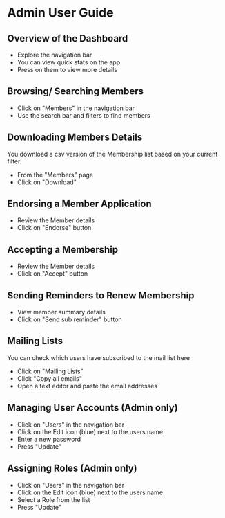 # Admin User Guide

## Overview of the Dashboard

- Explore the navigation bar
- You can view quick stats on the app
- Press on them to view more details

## Browsing/ Searching Members

- Click on "Members" in the navigation bar
- Use the search bar and filters to find members

## Downloading Members Details

You download a csv version of the Membership list based on your current filter.

- From the "Members" page
- Click on "Download"

## Endorsing a Member Application

- Review the Member details
- Click on "Endorse" button

## Accepting a Membership

- Review the Member details
- Click on "Accept" button

## Sending Reminders to Renew Membership

- View member summary details
- Click on "Send sub reminder" button

## Mailing Lists

You can check which users have subscribed to the mail list here

- Click on "Mailing Lists"
- Click "Copy all emails"
- Open a text editor and paste the email addresses

## Managing User Accounts (Admin only)

- Click on "Users" in the navigation bar
- Click on the Edit icon (blue) next to the users name
- Enter a new password
- Press "Update"

## Assigning Roles (Admin only)

- Click on "Users" in the navigation bar
- Click on the Edit icon (blue) next to the users name
- Select a Role from the list
- Press "Update"

